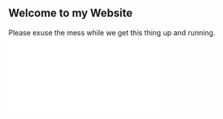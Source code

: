 ## Welcome to my Website

Please exuse the mess while we get this thing up and running.
![Funny Picture](zenodev.github.io/Zenanime1.md)
